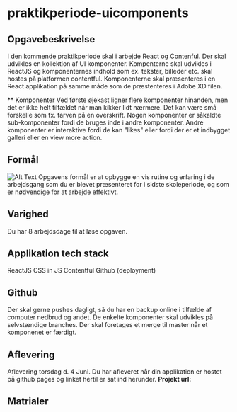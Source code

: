 # praktikperiode-uicomponents

## Opgavebeskrivelse
I den kommende praktikperiode skal i arbejde React og Contenful. Der skal udvikles en kollektion af UI komponenter. Kompenterne skal udvikles i ReactJS og komponenternes indhold som ex. tekster, billeder etc. skal hostes på platformen contentful. Komponenterne skal præsenteres i en React applikation på samme måde som de præstenteres i Adobe XD filen.

** Komponenter
Ved første øjekast ligner flere komponenter hinanden, men det er ikke helt tilfældet når man kikker lidt nærmere. Det kan være små forskelle som fx. farven på en overskrift. Nogen komponenter er såkaldte sub-komponenter fordi de bruges inde i andre komponenter. Andre komponenter er interaktive fordi de kan "likes" eller fordi der er et indbygget galleri eller en view more action. 

## Formål
![Alt Text](https://github.com/rts-cmk-opgaver/praktikperiode-uicomponents/blob/master/giphy.gif)
Opgavens formål er at opbygge en vis rutine og erfaring i de arbejdsgang som du er blevet præsenteret for i sidste skoleperiode, og som er nødvendige for at arbejde effektivt.

## Varighed
Du har 8 arbejdsdage til at løse opgaven.

## Applikation tech stack
ReactJS
CSS in JS
Contentful
Github (deployment)

## Github
Der skal gerne pushes dagligt, så du har en backup online i tilfælde af computer nedbrud og andet. 
De enkelte komponenter skal udvikles på selvstændige branches.
Der skal foretages et merge til master når et komponenet er færdigt.

## Aflevering
Aflevering torsdag d. 4 Juni. 
Du har afleveret når din applikation er hostet på github pages og linket hertil er sat ind herunder.
**Projekt url:** 

## Matrialer

